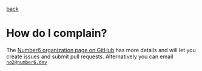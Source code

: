 [back](./)

# How do I complain?

The [Number6 organization page on GitHub](https://github.com/Number6App) has more details and will let you create issues and submit pull requests. Alternatively you can email [`no2@number6.dev`](mailto:no2@nuber6.dev)